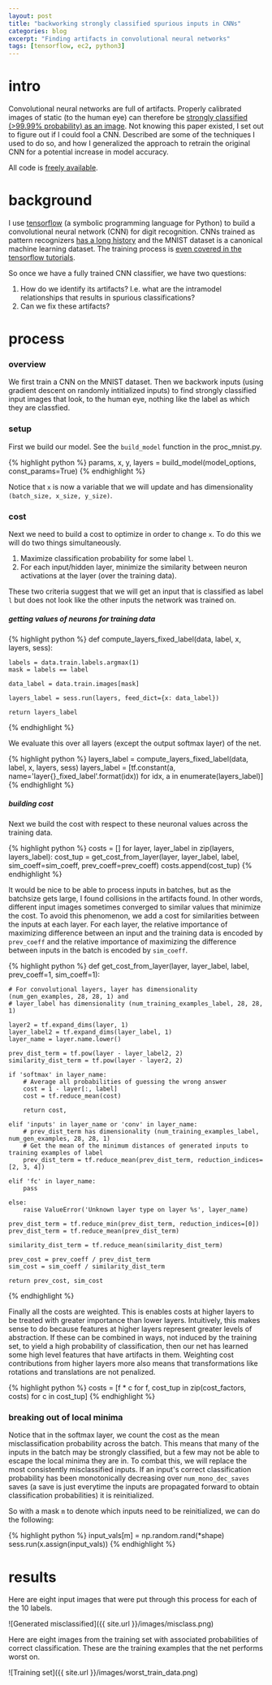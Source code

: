 ```yaml
---
layout: post
title: "backworking strongly classified spurious inputs in CNNs"
categories: blog
excerpt: "Finding artifacts in convolutional neural networks"
tags: [tensorflow, ec2, python3]
---
```


# intro

Convolutional neural networks are full of artifacts. Properly calibrated images of static (to the human eye) can therefore be [strongly classified (>99.99% probability) as an image](http://arxiv.org/pdf/1412.1897.pdf). Not knowing this paper existed, I set out to figure out if I could fool a CNN. Described are some of the techniques I used to do so, and how I generalized the approach to retrain the original CNN for a potential increase in model accuracy.

All code is [freely available](https://github.com/jalexvig/cnn_backwork).

# background

I use [tensorflow](https://www.tensorflow.org/) (a symbolic programming language for Python) to build a convolutional neural network (CNN) for digit recognition. CNNs trained as pattern recognizers [has a long history](http://yann.lecun.com/exdb/publis/pdf/lecun-98.pdf) and the MNIST dataset is a canonical machine learning dataset. The training process is [even covered in the tensorflow tutorials](https://www.tensorflow.org/versions/0.6.0/tutorials/mnist/pros/index.html).

So once we have a fully trained CNN classifier, we have two questions:

1. How do we identify its artifacts? I.e. what are the intramodel relationships that results in spurious classifications?
2. Can we fix these artifacts?

# process

### overview

We first train a CNN on the MNIST dataset. Then we backwork inputs (using gradient descent on randomly intitialized inputs) to find strongly classified input images that look, to the human eye, nothing like the label as which they are classfied.

### setup

First we build our model. See the `build_model` function in the proc_mnist.py.

{% highlight python %}
params, x, y, layers = build_model(model_options, const_params=True)
{% endhighlight %}

Notice that `x` is now a variable that we will update and has dimensionality `(batch_size, x_size, y_size)`.

### cost

Next we need to build a cost to optimize in order to change `x`. To do this we will do two things simultaneously.

1. Maximize classification probability for some label `l`.
2. For each input/hidden layer, minimize the similarity between neuron activations at the layer (over the training data).

These two criteria suggest that we will get an input that is classified as label `l` but does not look like the other inputs the network was trained on.

##### getting values of neurons for training data

{% highlight python %}
def compute_layers_fixed_label(data, label, x, layers, sess):

    labels = data.train.labels.argmax(1)
    mask = labels == label

    data_label = data.train.images[mask]

    layers_label = sess.run(layers, feed_dict={x: data_label})

    return layers_label
{% endhighlight %}

We evaluate this over all layers (except the output softmax layer) of the net.

{% highlight python %}
layers_label = compute_layers_fixed_label(data, label, x, layers, sess)
layers_label = [tf.constant(a, name='layer{}_fixed_label'.format(idx)) for idx, a in enumerate(layers_label)]
{% endhighlight %}

##### building cost

Next we build the cost with respect to these neuronal values across the training data.

{% highlight python %}
costs = []
for layer, layer_label in zip(layers, layers_label):
    cost_tup = get_cost_from_layer(layer, layer_label, label, sim_coeff=sim_coeff, prev_coeff=prev_coeff)
    costs.append(cost_tup)
{% endhighlight %}

It would be nice to be able to process inputs in batches, but as the batchsize gets large, I found collisions in the artifacts found. In other words, different input images sometimes converged to similar values that minimize the cost. To avoid this phenomenon, we add a cost for similarities between the inputs at each layer. For each layer, the relative importance of maximizing difference between an input and the training data is encoded by `prev_coeff` and the relative importance of maximizing the difference between inputs in the batch is encoded by `sim_coeff`.

{% highlight python %}
def get_cost_from_layer(layer, layer_label, label, prev_coeff=1, sim_coeff=1):

    # For convolutional layers, layer has dimensionality (num_gen_examples, 28, 28, 1) and
    # layer_label has dimensionality (num_training_examples_label, 28, 28, 1)

    layer2 = tf.expand_dims(layer, 1)
    layer_label2 = tf.expand_dims(layer_label, 1)
    layer_name = layer.name.lower()

    prev_dist_term = tf.pow(layer - layer_label2, 2)
    similarity_dist_term = tf.pow(layer - layer2, 2)

    if 'softmax' in layer_name:
        # Average all probabilities of guessing the wrong answer
        cost = 1 - layer[:, label]
        cost = tf.reduce_mean(cost)

        return cost,

    elif 'inputs' in layer_name or 'conv' in layer_name:
        # prev_dist_term has dimensionality (num_training_examples_label, num_gen_examples, 28, 28, 1)
        # Get the mean of the minimum distances of generated inputs to training examples of label
        prev_dist_term = tf.reduce_mean(prev_dist_term, reduction_indices=[2, 3, 4])

    elif 'fc' in layer_name:
        pass

    else:
        raise ValueError('Unknown layer type on layer %s', layer_name)

    prev_dist_term = tf.reduce_min(prev_dist_term, reduction_indices=[0])
    prev_dist_term = tf.reduce_mean(prev_dist_term)

    similarity_dist_term = tf.reduce_mean(similarity_dist_term)

    prev_cost = prev_coeff / prev_dist_term
    sim_cost = sim_coeff / similarity_dist_term

    return prev_cost, sim_cost
{% endhighlight %}

Finally all the costs are weighted. This is enables costs at higher layers to be treated with greater importance than lower layers. Intuitively, this makes sense to do because features at higher layers represent greater levels of abstraction. If these can be combined in ways, not induced by the training set, to yield a high probability of classification, then our net has learned some high level features that have artifacts in them. Weighting cost contributions from higher layers more also means that transformations like rotations and translations are not penalized.

{% highlight python %}
costs = [f * c for f, cost_tup in zip(cost_factors, costs) for c in cost_tup]
{% endhighlight %}

### breaking out of local minima

Notice that in the softmax layer, we count the cost as the mean misclassification probability across the batch. This means that many of the inputs in the batch may be strongly classified, but a few may not be able to escape the local minima they are in. To combat this, we will replace the most consistently misclassified inputs. If an input's correct classification probability has been monotonically decreasing over `num_mono_dec_saves` saves (a save is just everytime the inputs are propagated forward to obtain classification probabilities) it is reinitialized.

So with a mask `m` to denote which inputs need to be reinitialized, we can do the following:

{% highlight python %}
input_vals[m] = np.random.rand(\*shape)
sess.run(x.assign(input_vals))
{% endhighlight %}

# results

Here are eight input images that were put through this process for each of the 10 labels.

![Generated misclassified]({{ site.url }}/images/misclass.png)

Here are eight images from the training set with associated probabilities of correct classification. These are the training examples that the net performs worst on.

![Training set]({{ site.url }}/images/worst_train_data.png)

